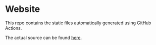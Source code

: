 # Website

This repo contains the static files automatically generated using GitHub Actions.

The actual source can be found [here](https://github.com/rottencandy/website).
